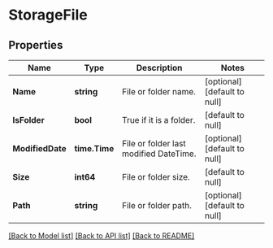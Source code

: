 # StorageFile

## Properties

Name | Type | Description | Notes
------------ | ------------- | ------------- | -------------
**Name** | **string** | File or folder name. | [optional] [default to null]
**IsFolder** | **bool** | True if it is a folder. | [default to null]
**ModifiedDate** | **time.Time** | File or folder last modified DateTime. | [optional] [default to null]
**Size** | **int64** | File or folder size. | [default to null]
**Path** | **string** | File or folder path. | [optional] [default to null]

[[Back to Model list]](../README.md#documentation-for-models) [[Back to API list]](../README.md#documentation-for-api-endpoints) [[Back to README]](../README.md)
